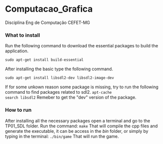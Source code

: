 # Computacao_Grafica

Disciplina Eng de Computação CEFET-MG

### What to install

Run the following command to download the essential packages to build the application.

<code>sudo apt-get install build-essential</code> <br>

After installing the basic type the following command.

<code>sudo apt-get install libsdl2-dev libsdl2-image-dev</code> <br>

If for some unkown reason some package is missing, try to run the following command to find packages related to sdl2.
<code>apt-cache search libsdl2</code>
Remeber to get the "dev" version of the package.

### How to run

After installing all the necessary packages open a terminal and go to the TP01_SDL folder.
Run the command: <code>make</code>
That will compile the cpp files and generate the executable, it can be access in the <i>bin</i> folder, or simply by typing in the terminal: <code>./bin/game</code>
That will run the game.
